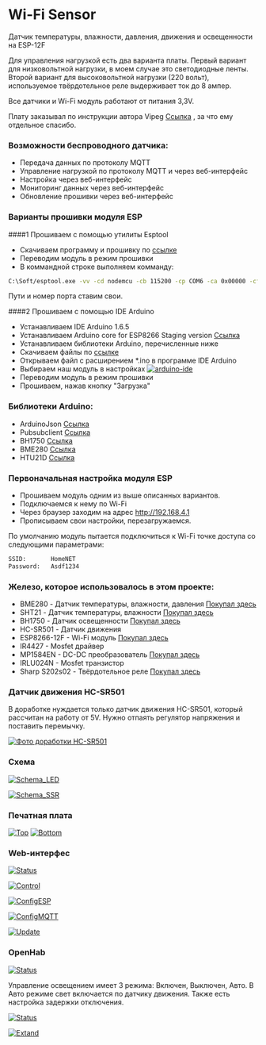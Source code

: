 # Wi-Fi Sensor

Датчик температуры, влажности, давления, движения и освещенности на ESP-12F

Для управления нагрузкой есть два варианта платы. Первый вариант для низковольтной нагрузки, в моем случае это светодиодные ленты. Второй вариант для высоковольтной нагрузки (220 вольт), используемое твёрдотельное реле выдерживает ток до 8 ампер.

Все датчики и Wi-Fi модуль работают от питания 3,3V.

Плату заказывал по инструкции автора Vipeg [Ссылка](http://mysku.ru/blog/others/36157.html) , за что ему отдельное спасибо.


### Возможности беспроводного датчика:

- Передача данных по протоколу MQTT
- Управление нагрузкой по протоколу MQTT и через веб-интерфейс
- Настройка через веб-интерфейс
- Мониторинг данных через веб-интерфейс
- Обновление прошивки через веб-интерфейс


### Варианты прошивки модуля ESP

####1 Прошиваем с помощью утилиты Esptool
  - Скачиваем программу и прошивку по [ссылке](https://github.com/kmaximv/Wi-Fi-Sensor/releases)
  - Переводим модуль в режим прошивки 
  - В коммандной строке выполняем комманду:

```bash
C:\Soft/esptool.exe -vv -cd nodemcu -cb 115200 -cp COM6 -ca 0x00000 -cf C:\Soft/esp_sensor.ino.nodemcu.bin
```

  Пути и номер порта ставим свои.

####2 Прошиваем с помощью IDE Arduino
   - Устанавливаем IDE Arduino 1.6.5
   - Устанавливаем Arduino core for ESP8266 Staging version  [Ссылка](https://github.com/esp8266/Arduino)
   - Устанавливаем библиотеки Arduino, перечисленные ниже
   - Скачиваем файлы по [ссылке](https://github.com/kmaximv/Wi-Fi-Sensor/tree/master/esp_sensor)
   - Открываем файл с расширением *.ino в программе IDE Arduino
   - Выбираем наш модуль в настройках [![arduino-ide](/screenshots/thumbs/arduino-ide.png)](/screenshots/arduino-ide.png)
   - Переводим модуль в режим прошивки 
   - Прошиваем, нажав кнопку "Загрузка"


### Библиотеки Arduino:

- ArduinoJson   [Ссылка](https://github.com/bblanchon/ArduinoJson)
- Pubsubclient  [Ссылка](https://github.com/knolleary/pubsubclient)
- BH1750        [Ссылка](https://github.com/claws/BH1750)
- BME280        [Ссылка](https://github.com/sparkfun/SparkFun_BME280_Arduino_Library)
- HTU21D        [Ссылка](https://github.com/enjoyneering/HTU21D)


### Первоначальная настройка модуля ESP

- Прошиваем модуль одним из выше описанных вариантов. 
- Подключаемся к нему по Wi-Fi
- Через браузер заходим на адрес http://192.168.4.1
- Прописываем свои настройки, перезагружаемся.

По умолчанию модуль пытается подключиться к Wi-Fi точке доступа со следующими параметрами:
```bash
SSID:       HomeNET
Password:   Asdf1234
```


### Железо, которое использовалось в этом проекте:

- BME280 - Датчик температуры, влажности, давления   [Покупал здесь](http://www.ebay.com/itm/361366521095?_trksid=p2060353.m2749.l2649&ssPageName=STRK%3AMEBIDX%3AIT) 
- SHT21 - Датчик температуры, влажности   [Покупал здесь](http://www.ebay.com/itm/201371694878?ssPageName=STRK:MESINDXX:IT&_trksid=p3984.m1436.l2649)
- BH1750 - Датчик освещенности   [Покупал здесь](http://www.ebay.com/itm/281774009375?_trksid=p2060353.m2749.l2649&ssPageName=STRK%3AMEBIDX%3AIT)
- HC-SR501 - Датчик движения
- ESP8266-12F - Wi-Fi модуль   [Покупал здесь](http://www.aliexpress.com/snapshot/7056558451.html?orderId=70501426978354)
- IR4427 - Mosfet драйвер
- MP1584EN - DC-DC преобразователь   [Покупал здесь](http://www.aliexpress.com/snapshot/7056558454.html?orderId=70501426988354)
- IRLU024N - Mosfet транзистор
- Sharp S202s02 - Твёрдотельное реле   [Покупал здесь](http://www.aliexpress.com/snapshot/7220777148.html?orderId=71990495728354)


### Датчик движения HC-SR501
В доработке нуждается только датчик движения HC-SR501, который рассчитан на работу от 5V. Нужно отпаять регулятор напряжения и поставить перемычку.

   [![Фото доработки HC-SR501](/screenshots/HC-SR501.jpg)](/screenshots/HC-SR501.jpg)


### Схема

   [![Schema_LED](/screenshots/Schema_LED.png)](/screenshots/Schema_LED.png)

   [![Schema_SSR](/screenshots/Schema_SSR.png)](/screenshots/Schema_SSR.png)


### Печатная плата

   [![Top](/screenshots/thumbs/PCB_top_th.png)](/screenshots/PCB_top.png)
   [![Bottom](/screenshots/thumbs/PCB_bottom_th.png)](/screenshots/PCB_bottom.png)


### Web-интерфес

   [![Status](/screenshots/Status.png)](/screenshots/Status.png)

   [![Control](/screenshots/Control.png)](/screenshots/Control.png)

   [![ConfigESP](/screenshots/ConfigESP.png)](/screenshots/ConfigESP.png)

   [![ConfigMQTT](/screenshots/ConfigMQTT.png)](/screenshots/ConfigMQTT.png)

   [![Update](/screenshots/Update.png)](/screenshots/Update.png)


### OpenHab

   [![Status](/screenshots/OpenHab.png)](/screenshots/OpenHab.png)

Управление освещением имеет 3 режима: Включен, Выключен, Авто.
В Авто режиме свет включается по датчику движения. Также есть настройка задержки отключения.


   [![Status](/screenshots/OpenHab_graph.png)](/screenshots/OpenHab_graph.png)

   [![Extand](/screenshots/OpenHab_ext.png)](/screenshots/OpenHab_ext.png)

